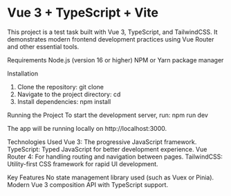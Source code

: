 # Vue 3 + TypeScript + Vite

This project is a test task built with Vue 3, TypeScript, and TailwindCSS. It demonstrates modern frontend development practices using Vue Router and other essential tools.

Requirements
Node.js (version 16 or higher)
NPM or Yarn package manager

Installation
1. Clone the repository:
   git clone <repository-url>
2. Navigate to the project directory:
   cd <project-directory>
3. Install dependencies:
   npm install

Running the Project
To start the development server, run:
npm run dev

The app will be running locally on http://localhost:3000.

Technologies Used
Vue 3: The progressive JavaScript framework.
TypeScript: Typed JavaScript for better development experience.
Vue Router 4: For handling routing and navigation between pages.
TailwindCSS: Utility-first CSS framework for rapid UI development.

Key Features
No state management library used (such as Vuex or Pinia).
Modern Vue 3 composition API with TypeScript support.